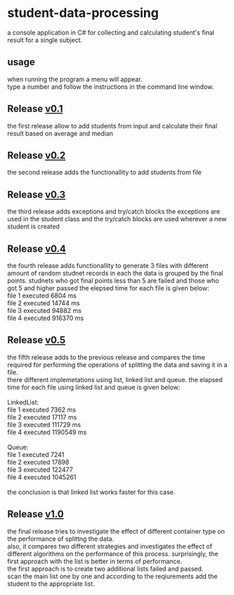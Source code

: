 # student-data-processing
a console application in C# for collecting and calculating student's final result for a single subject.

## usage
when running the program a menu will appear.</br>
type a number and follow the instructions in the command line window.

## Release [v0.1](https://github.com/markvnr/student-data-processing/tree/f853c82bdc67f61e9e84f71dd8c0ddbddfa5f251) 
the first release allow to add students from input and calculate their final result based on average and median

## Release [v0.2](https://github.com/markvnr/student-data-processing/tree/ac6f537c55c8cbc522d004e77880ad887e8068b8)
the second release adds the functionallity to add students from file

## Release [v0.3](https://github.com/markvnr/student-data-processing/tree/f82909bdc7794bfe2fab6ee6b3f31418e1f0179b)
the third release adds exceptions and try/catch blocks
the exceptions are used in the student class and the try/catch blocks are used wherever a new student is created

## Release [v0.4](https://github.com/markvnr/student-data-processing/tree/9f42cda1f103fb691a97da426efeea77249c4fff)
the fourth release adds functionallity to generate 3 files with different amount of random studnet records in each 
the data is grouped by the final points. studnets who got final points less than 5 are failed and those who got 5 and higher passed
the elepsed time for each file is given below:</br>
file 1 executed 6804 ms </br>
file 2 executed 14744 ms </br>
file 3 executed 94882 ms </br>
file 4 executed 916370 ms </br>

## Release  [v0.5](https://github.com/markvnr/student-data-processing/tree/9f42cda1f103fb691a97da426efeea77249c4fff)
the fifth release adds to the previous release and compares the time required for performing the operations of splitting the data and saving it in a file.</br>
there different implemetations using list, linked list and queue.
the elapsed time for each file using linked list and queue is given below:</br>
</br>
LinkedList:</br>
file 1 executed 7362 ms </br>
file 2 executed 17117 ms </br>
file 3 executed 111729 ms </br>
file 4 executed 1190549 ms </br>
</br>
Queue: </br>
file 1 executed 7241 </br>
file 2 executed 17898 </br>
file 3 executed 122477 </br>
file 4 executed 1045261 </br>
</br>
the conclusion is that linked list works faster for this case.

## Release [v1.0](https://github.com/markvnr/student-data-processing/tree/e7c0d582cd22b863aa80002efbccb5fdbc95f384)
the final release tries to investigate the effect of different container type on the performance of splittng the data.</br>
also, it compares two different strategies and investigates the effect of different algorithms on the performance of this process. 
surprisingly, the first approach with the list is better in terms of performance.</br>
the first approach is to create two additional lists failed and passed.</br>
scan the main list one by one and according to the reqiurements add the student to the appropriate list. 
